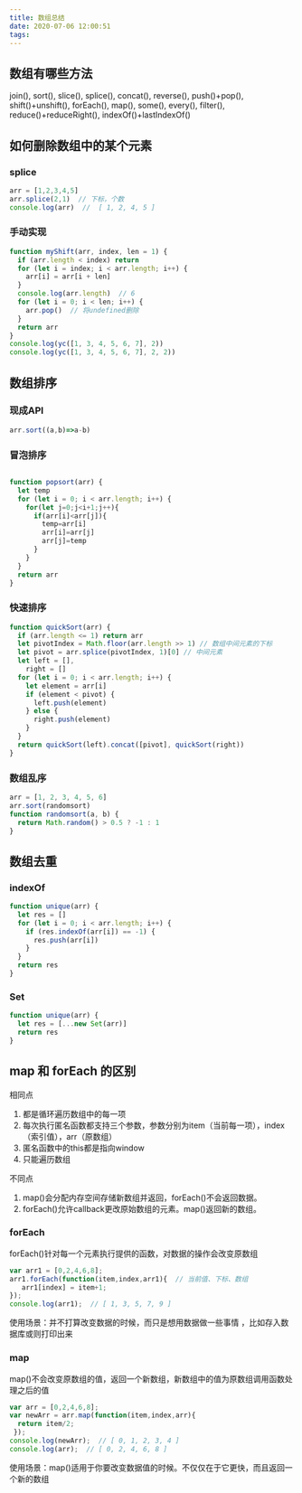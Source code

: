 ```yaml
---
title: 数组总结
date: 2020-07-06 12:00:51
tags:
---
```


## 数组有哪些方法
join(), sort(), slice(), splice(), concat(), reverse(), push()+pop(), shift()+unshift(), forEach(), map(), some(), every(), filter(), reduce()+reduceRight(), indexOf()+lastIndexOf()

## 如何删除数组中的某个元素
### splice
```js
arr = [1,2,3,4,5]
arr.splice(2,1)  // 下标，个数
console.log(arr)  //  [ 1, 2, 4, 5 ]
```

### 手动实现
```js
function myShift(arr, index, len = 1) {
  if (arr.length < index) return
  for (let i = index; i < arr.length; i++) {
    arr[i] = arr[i + len]
  }
  console.log(arr.length)  // 6
  for (let i = 0; i < len; i++) {
    arr.pop()  // 将undefined删除
  }
  return arr
}
console.log(yc([1, 3, 4, 5, 6, 7], 2))
console.log(yc([1, 3, 4, 5, 6, 7], 2, 2))
```

## 数组排序

### 现成API
```js
arr.sort((a,b)=>a-b)
```

### 冒泡排序
```js

function popsort(arr) {
  let temp
  for (let i = 0; i < arr.length; i++) {
    for(let j=0;j<i+1;j++){
      if(arr[i]<arr[j]){
        temp=arr[i]
        arr[i]=arr[j]
        arr[j]=temp
      }
    }
  }
  return arr
}
```
### 快速排序
```js
function quickSort(arr) {
  if (arr.length <= 1) return arr
  let pivotIndex = Math.floor(arr.length >> 1) // 数组中间元素的下标
  let pivot = arr.splice(pivotIndex, 1)[0] // 中间元素
  let left = [],
    right = []
  for (let i = 0; i < arr.length; i++) {
    let element = arr[i]
    if (element < pivot) {
      left.push(element)
    } else {
      right.push(element)
    }
  }
  return quickSort(left).concat([pivot], quickSort(right))
}
```

### 数组乱序
```js
arr = [1, 2, 3, 4, 5, 6]
arr.sort(randomsort)
function randomsort(a, b) {
  return Math.random() > 0.5 ? -1 : 1
}
```

## 数组去重

### indexOf
```js
function unique(arr) {
  let res = []
  for (let i = 0; i < arr.length; i++) {
    if (res.indexOf(arr[i]) == -1) {
      res.push(arr[i])
    }
  }
  return res
}
```

### Set
```js
function unique(arr) {
  let res = [...new Set(arr)]
  return res
}
```

## map 和 forEach 的区别
相同点
1. 都是循环遍历数组中的每一项
2. 每次执行匿名函数都支持三个参数，参数分别为item（当前每一项），index（索引值），arr（原数组）
3. 匿名函数中的this都是指向window
4. 只能遍历数组

不同点
1. map()会分配内存空间存储新数组并返回，forEach()不会返回数据。
2. forEach()允许callback更改原始数组的元素。map()返回新的数组。

### forEach
forEach()针对每一个元素执行提供的函数，对数据的操作会改变原数组
```js
var arr1 = [0,2,4,6,8];
arr1.forEach(function(item,index,arr1){  // 当前值、下标、数组 
   arr1[index] = item+1; 
});
console.log(arr1);  // [ 1, 3, 5, 7, 9 ]
```
使用场景：并不打算改变数据的时候，而只是想用数据做一些事情 ，比如存入数据库或则打印出来

### map
map()不会改变原数组的值，返回一个新数组，新数组中的值为原数组调用函数处理之后的值
```js
var arr = [0,2,4,6,8];
var newArr = arr.map(function(item,index,arr){
  return item/2;
 });
console.log(newArr);  // [ 0, 1, 2, 3, 4 ]
console.log(arr);  // [ 0, 2, 4, 6, 8 ]
```
使用场景：map()适用于你要改变数据值的时候。不仅仅在于它更快，而且返回一个新的数组
